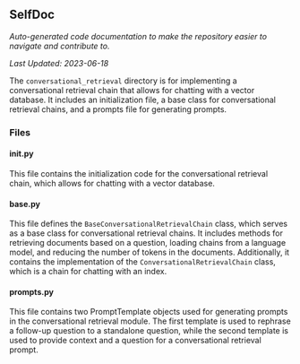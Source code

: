 <!--- START SELFDOC --->
## SelfDoc
_Auto-generated code documentation to make the repository easier to navigate and contribute to._

_Last Updated: 2023-06-18_

The `conversational_retrieval` directory is for implementing a conversational retrieval chain that allows for chatting with a vector database. It includes an initialization file, a base class for conversational retrieval chains, and a prompts file for generating prompts.

### Files
#### __init__.py
This file contains the initialization code for the conversational retrieval chain, which allows for chatting with a vector database.

#### base.py
This file defines the `BaseConversationalRetrievalChain` class, which serves as a base class for conversational retrieval chains. It includes methods for retrieving documents based on a question, loading chains from a language model, and reducing the number of tokens in the documents. Additionally, it contains the implementation of the `ConversationalRetrievalChain` class, which is a chain for chatting with an index.

#### prompts.py
This file contains two PromptTemplate objects used for generating prompts in the conversational retrieval module. The first template is used to rephrase a follow-up question to a standalone question, while the second template is used to provide context and a question for a conversational retrieval prompt.

<!--- END SELFDOC --->